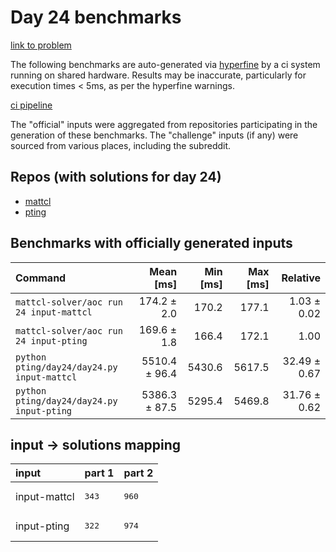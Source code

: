 # Day 24 benchmarks

[link to problem](http://adventofcode.com/2022/day/24)

The following benchmarks are auto-generated via [hyperfine](https://github.com/sharkdp/hyperfine) by a ci system running on shared hardware. Results may be inaccurate, particularly for execution times < 5ms, as per the hyperfine warnings.

[ci pipeline](http://ci.papercode.net:8080/teams/aoc2022/pipelines/aoc-compare-2022)

The "official" inputs were aggregated from repositories participating in the generation of these benchmarks. The "challenge" inputs (if any) were sourced from various places, including the subreddit.

## Repos (with solutions for day 24)


- [mattcl](https://github.com/mattcl/aoc2022)
- [pting](https://github.com/pting/aoc2022)

## Benchmarks with officially generated inputs
| Command | Mean [ms] | Min [ms] | Max [ms] | Relative |
|:---|---:|---:|---:|---:|
| `mattcl-solver/aoc run 24 input-mattcl` | 174.2 ± 2.0 | 170.2 | 177.1 | 1.03 ± 0.02 |
| `mattcl-solver/aoc run 24 input-pting` | 169.6 ± 1.8 | 166.4 | 172.1 | 1.00 |
| `python pting/day24/day24.py input-mattcl` | 5510.4 ± 96.4 | 5430.6 | 5617.5 | 32.49 ± 0.67 |
| `python pting/day24/day24.py input-pting` | 5386.3 ± 87.5 | 5295.4 | 5469.8 | 31.76 ± 0.62 |

## input -> solutions mapping
|input|part 1|part 2|
|:---|:---|:---|
|input-mattcl|<pre>343</pre>|<pre>960</pre>|
|input-pting|<pre>322</pre>|<pre>974</pre>|
